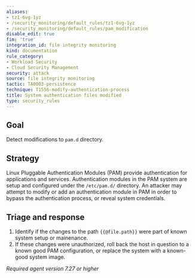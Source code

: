 ```yaml
---
aliases:
- tz1-6vg-1yz
- /security_monitoring/default_rules/tz1-6vg-1yz
- /security_monitoring/default_rules/pam_modification
disable_edit: true
fim: 'true'
integration_id: file integrity monitoring
kind: documentation
rule_category:
- Workload Security
- Cloud Security Management
security: attack
source: file integrity monitoring
tactic: TA0003-persistence
technique: T1556-modify-authentication-process
title: System authentication files modified
type: security_rules
---
```


## Goal
Detect modifications to `pam.d` directory.

## Strategy
Linux Pluggable Authentication Modules (PAM) provide authentication for applications and services. Authentication modules in the PAM system are setup and configured under the `/etc/pam.d/` directory. An attacker may attempt to modify or add an authentication module in PAM in order to bypass the authentication process, or reveal system credentials.

## Triage and response
1. Identify if the changes to the path `{{@file.path}}` were part of known system setup or mainenance.
2. If these changes were unauthorized, roll back the host in question to a known good PAM configuration, or replace the system with a known-good system image.

*Required agent version 7.27 or higher*
